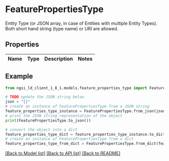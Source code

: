 # FeaturePropertiesType

Entity Type (or JSON array, in case of Entities with multiple Entity Types). Both short hand string (type name) or URI are allowed. 

## Properties

Name | Type | Description | Notes
------------ | ------------- | ------------- | -------------

## Example

```python
from ngsi_ld_client_1_8_1.models.feature_properties_type import FeaturePropertiesType

# TODO update the JSON string below
json = "{}"
# create an instance of FeaturePropertiesType from a JSON string
feature_properties_type_instance = FeaturePropertiesType.from_json(json)
# print the JSON string representation of the object
print(FeaturePropertiesType.to_json())

# convert the object into a dict
feature_properties_type_dict = feature_properties_type_instance.to_dict()
# create an instance of FeaturePropertiesType from a dict
feature_properties_type_from_dict = FeaturePropertiesType.from_dict(feature_properties_type_dict)
```
[[Back to Model list]](../README.md#documentation-for-models) [[Back to API list]](../README.md#documentation-for-api-endpoints) [[Back to README]](../README.md)


